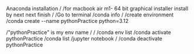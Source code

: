 Anaconda installation
/
/for macbook air m1- 64 bit graphical installer install by next next finish
/
/Go to terminal 
/conda info
/
/create  environment
/conda create --name pythonPractice python=3.12

/"pythonPractice" is my env name
/
/
/conda env list
/conda activate pythonPractice
/conda list
/jupyter notebook
/
/conda deactivate pythonPractice
